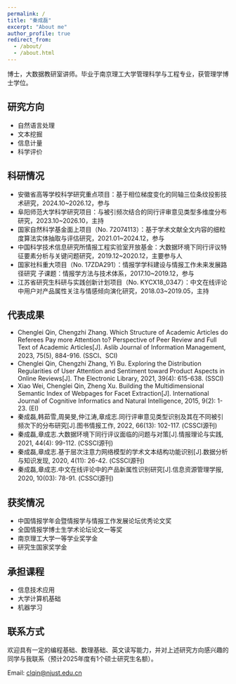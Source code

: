 ```yaml
---
permalink: /
title: "秦成磊"
excerpt: "About me"
author_profile: true
redirect_from: 
  - /about/
  - /about.html
---
```

博士，大数据教研室讲师。毕业于南京理工大学管理科学与工程专业，获管理学博士学位。

研究方向
------
* 自然语言处理
* 文本挖掘
* 信息计量
* 科学评价


科研情况
------
* 安徽省高等学校科学研究重点项目：基于相位梯度变化的同轴三位条纹投影技术研究，2024.10~2026.12，参与
* 阜阳师范大学科学研究项目：与被引频次结合的同行评审意见类型多维度分布研究，2023.10~2026.10，主持
* 国家自然科学基金面上项目（No. 72074113）：基于学术文献全文内容的细粒度算法实体抽取与评估研究，2021.01~2024.12，参与
* 中国科学技术信息研究所情报工程实验室开放基金：大数据环境下同行评议特征要素分析与关键问题研究，2019.12~2020.12，主要参与人
* 国家社科重大项目（No. 17ZDA291）：情报学学科建设与情报工作未来发展路径研究 子课题：情报学方法与技术体系，2017.10~2019.12，参与
* 江苏省研究生科研与实践创新计划项目（No. KYCX18_0347）：中文在线评论中用户对产品属性关注与情感倾向演化研究，2018.03~2019.05，主持

  
代表成果
------
* Chenglei Qin, Chengzhi Zhang. Which Structure of Academic Articles do Referees Pay more Attention to? Perspective of Peer Review and Full Text of Academic Articles[J]. Aslib Journal of Information Management, 2023, 75(5), 884-916. (SSCI、SCI)
* Chenglei Qin, Chengzhi Zhang, Yi Bu. Exploring the Distribution Regularities of User Attention and Sentiment toward Product Aspects in Online Reviews[J]. The Electronic Library, 2021, 39(4): 615-638. (SSCI)
* Xiao Wei, Chenglei Qin, Zheng Xu. Building the Multidimensional Semantic Index of Webpages for Facet Extraction[J]. International Journal of Cognitive Informatics and Natural Intelligence, 2015, 9(2): 1-23. (EI)
* 秦成磊,韩茹雪,周昊旻,仲江涛,章成志.同行评审意见类型识别及其在不同被引频次下的分布研究[J].图书情报工作, 2022, 66(13): 102-117. (CSSCI源刊)
* 秦成磊,章成志.大数据环境下同行评议面临的问题与对策[J].情报理论与实践, 2021, 44(4): 99-112. (CSSCI源刊)
* 秦成磊,章成志.基于层次注意力网络模型的学术文本结构功能识别[J].数据分析与知识发现, 2020, 4(11): 26-42. (CSSCI源刊)
* 秦成磊,章成志.中文在线评论中的产品新属性识别研究[J].信息资源管理学报, 2020, 10(03): 78-91. (CSSCI源刊)


获奖情况
------
* 中国情报学年会暨情报学与情报工作发展论坛优秀论文奖
* 全国情报学博士生学术论坛论文一等奖
* 南京理工大学一等学业奖学金
* 研究生国家奖学金


承担课程
------
* 信息技术应用
* 大学计算机基础
* 机器学习

  
联系方式
------
欢迎具有一定的编程基础、数理基础、英文读写能力，并对上述研究方向感兴趣的同学与我联系（预计2025年度有1个硕士研究生名额）。

Email: clqin@njust.edu.cn


